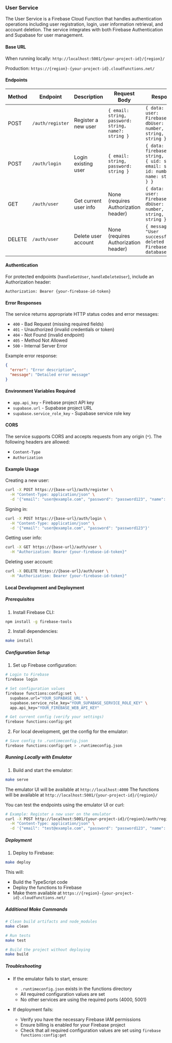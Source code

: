 ### User Service

The User Service is a Firebase Cloud Function that handles authentication
operations including user registration, login, user information retrieval, and
account deletion. The service integrates with both Firebase Authentication and
Supabase for user management.

#### Base URL

When running locally: `http://localhost:5001/{your-project-id}/{region}/`

Production: `https://{region}-{your-project-id}.cloudfunctions.net/`

#### Endpoints

| Method | Endpoint         | Description           | Request Body                                         | Response                                                                                              |
| ------ | ---------------- | --------------------- | ---------------------------------------------------- | ----------------------------------------------------------------------------------------------------- |
| POST   | `/auth/register` | Register a new user   | `{ email: string, password: string, name?: string }` | `{ data: { user: FirebaseUser, dbUser: { id: number, name: string, email: string } } }`               |
| POST   | `/auth/login`    | Login existing user   | `{ email: string, password: string }`                | `{ data: { firebaseToken: string, user: { uid: string, email: string, id: number, name: string } } }` |
| GET    | `/auth/user`     | Get current user info | None (requires Authorization header)                 | `{ data: { user: FirebaseUser, dbUser: { id: number, name: string, email: string } } }`               |
| DELETE | `/auth/user`     | Delete user account   | None (requires Authorization header)                 | `{ message: "User successfully deleted from Firebase and database" }`                                 |

#### Authentication

For protected endpoints (`handleGetUser`, `handleDeleteUser`), include an
Authorization header:

```
Authorization: Bearer {your-firebase-id-token}
```

#### Error Responses

The service returns appropriate HTTP status codes and error messages:

- `400` - Bad Request (missing required fields)
- `401` - Unauthorized (invalid credentials or token)
- `404` - Not Found (invalid endpoint)
- `405` - Method Not Allowed
- `500` - Internal Server Error

Example error response:

```json
{
  "error": "Error description",
  "message": "Detailed error message"
}
```

#### Environment Variables Required

- `app.api_key` - Firebase project API key
- `supabase.url` - Supabase project URL
- `supabase.service_role_key` - Supabase service role key

#### CORS

The service supports CORS and accepts requests from any origin (`*`). The
following headers are allowed:

- `Content-Type`
- `Authorization`

#### Example Usage

Creating a new user:

```bash
curl -X POST https://{base-url}/auth/register \
  -H "Content-Type: application/json" \
  -d '{"email": "user@example.com", "password": "password123", "name": "John Doe"}'
```

Signing in:

```bash
curl -X POST https://{base-url}/auth/login \
  -H "Content-Type: application/json" \
  -d '{"email": "user@example.com", "password": "password123"}'
```

Getting user info:

```bash
curl -X GET https://{base-url}/auth/user \
  -H "Authorization: Bearer {your-firebase-id-token}"
```

Deleting user account:

```bash
curl -X DELETE https://{base-url}/auth/user \
  -H "Authorization: Bearer {your-firebase-id-token}"
```

#### Local Development and Deployment

##### Prerequisites

1. Install Firebase CLI:

```bash
npm install -g firebase-tools
```

2. Install dependencies:

```bash
make install
```

##### Configuration Setup

1. Set up Firebase configuration:

```bash
# Login to Firebase
firebase login

# Set configuration values
firebase functions:config:set \
  supabase.url="YOUR_SUPABASE_URL" \
  supabase.service_role_key="YOUR_SUPABASE_SERVICE_ROLE_KEY" \
  app.api_key="YOUR_FIREBASE_WEB_API_KEY"

# Get current config (verify your settings)
firebase functions:config:get
```

2. For local development, get the config for the emulator:

```bash
# Save config to .runtimeconfig.json
firebase functions:config:get > .runtimeconfig.json
```

##### Running Locally with Emulator

1. Build and start the emulator:

```bash
make serve
```

The emulator UI will be available at `http://localhost:4000` The functions will
be available at `http://localhost:5001/{your-project-id}/{region}/`

You can test the endpoints using the emulator UI or curl:

```bash
# Example: Register a new user on the emulator
curl -X POST http://localhost:5001/{your-project-id}/{region}/auth/register \
  -H "Content-Type: application/json" \
  -d '{"email": "test@example.com", "password": "password123", "name": "Test User"}'
```

##### Deployment

1. Deploy to Firebase:

```bash
make deploy
```

This will:

- Build the TypeScript code
- Deploy the functions to Firebase
- Make them available at
  `https://{region}-{your-project-id}.cloudfunctions.net/`

##### Additional Make Commands

```bash
# Clean build artifacts and node_modules
make clean

# Run tests
make test

# Build the project without deploying
make build
```

##### Troubleshooting

- If the emulator fails to start, ensure:
  - `.runtimeconfig.json` exists in the functions directory
  - All required configuration values are set
  - No other services are using the required ports (4000, 5001)

- If deployment fails:
  - Verify you have the necessary Firebase IAM permissions
  - Ensure billing is enabled for your Firebase project
  - Check that all required configuration values are set using
    `firebase functions:config:get`
